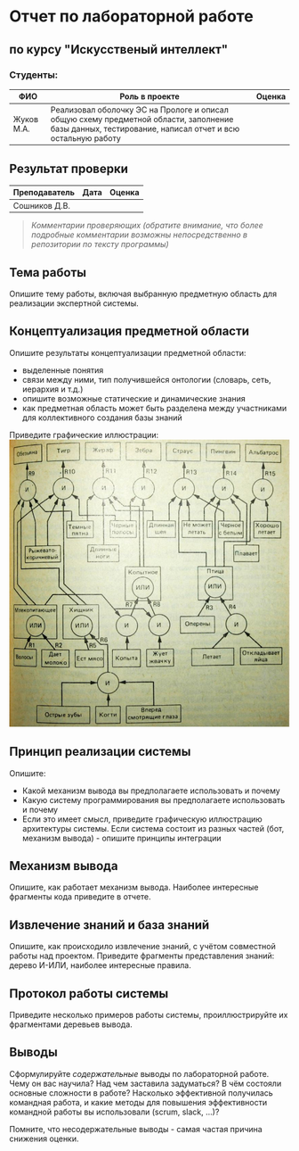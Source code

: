# Отчет по лабораторной работе
## по курсу "Искусственый интеллект"

### Студенты: 

| ФИО       | Роль в проекте                     | Оценка       |
|-----------|------------------------------------|--------------|
| Жуков М.А. | Реализовал оболочку ЭС на Прологе и описал общую схему предметной области, заполнение базы данных, тестирование, написал отчет и всю остальную работу|          |

## Результат проверки

| Преподаватель     | Дата         |  Оценка       |
|-------------------|--------------|---------------|
| Сошников Д.В. |              |               |

> *Комментарии проверяющих (обратите внимание, что более подробные комментарии возможны непосредственно в репозитории по тексту программы)*

## Тема работы

Опишите тему работы, включая выбранную предметную область для реализации экспертной системы.

## Концептуализация предметной области

Опишите результаты концептуализации предметной области:
 - выделенные понятия
 - связи между ними, тип получившейся онтологии (словарь, сеть, иерархия и т.д.)
 - опишите возможные статические и динамические знания
 - как предметная область может быть разделена между участниками для коллективного создания базы знаний 

Приведите графические иллюстрации:
![Концептуализация](img/Expert.jpg)

## Принцип реализации системы

Опишите:
 - Какой механизм вывода вы предполагаете использовать и почему
 - Какую систему программирования вы предполагаете использовать и почему
 - Если это имеет смысл, приведите графическую иллюстрацию архитектуры системы. Если система состоит из разных частей (бот, механизм вывода) - опишите принципы интеграции

## Механизм вывода

Опишите, как работает механизм вывода. Наиболее интересные фрагменты кода приведите в отчете.

## Извлечение знаний и база знаний

Опишите, как происходило извлечение знаний, с учётом совместной работы над проектом. Приведите фрагменты представления знаний: дерево И-ИЛИ, наиболее интересные правила. 

## Протокол работы системы

Приведите несколько примеров работы системы, проиллюстрируйте их фрагментами деревьев вывода.

## Выводы

Сформулируйте *содержательные* выводы по лабораторной работе. Чему он вас научила? 
Над чем заставила задуматься? В чём состояли основные сложности в работе? Насколько эффективной получилась командная работа, и какие методы для повышения эффективности командной работы вы использовали (scrum, slack, ...)?

Помните, что несодержательные выводы -
самая частая причина снижения оценки.

